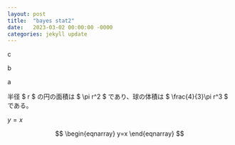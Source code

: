 ```yaml
---
layout: post
title:  "bayes stat2"
date:   2023-03-02 00:00:00 -0000
categories: jekyll update
---
```


<script type="text/javascript" src="http://cdn.mathjax.org/mathjax/latest/MathJax.js?config=TeX-AMS-MML_HTMLorMML"></script>

c

b

a

半径 $ r $ の円の面積は $ \pi r^2 $ であり、球の体積は $ \frac{4}{3}\pi r^3 $ である。

$y=x$

$$
\begin{eqnarray}
y=x
\end{eqnarray}
$$